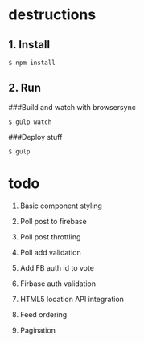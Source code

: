 # destructions

## 1. Install

```bash
$ npm install
```

## 2. Run

###Build and watch with browsersync
```
$ gulp watch 
```

###Deploy stuff
```
$ gulp
```

# todo

1. Basic component styling

1. Poll post to firebase
1. Poll post throttling

1. Poll add validation

1. Add FB auth id to vote
1. Firbase auth validation

1. HTML5 location API integration

1. Feed ordering
1. Pagination